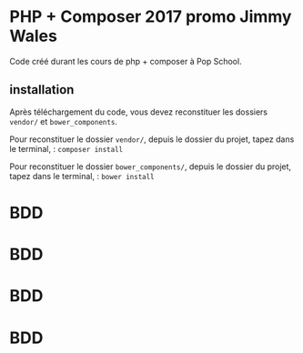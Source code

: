 # PHP + Composer 2017 promo Jimmy Wales

Code créé durant les cours de php + composer à Pop School.

## installation

Après téléchargement du code, vous devez reconstituer les dossiers `vendor/` et `bower_components`.

Pour reconstituer le dossier `vendor/`, depuis le dossier du projet, tapez dans le terminal, :
`composer install`

Pour reconstituer le dossier `bower_components/`, depuis le dossier du projet, tapez dans le terminal, :
`bower install`
# BDD
# BDD
# BDD
# BDD
